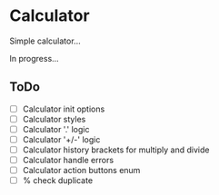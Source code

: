 # Calculator

Simple calculator...

In progress...

## ToDo

- [ ] Calculator init options
- [ ] Calculator styles
- [ ] Calculator '.' logic
- [ ] Calculator '+/-' logic
- [ ] Calculator history brackets for multiply and divide
- [ ] Calculator handle errors
- [ ] Calculator action buttons enum
- [ ] % check duplicate
